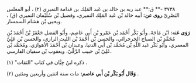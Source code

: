 ٣٧٣٨ -** ق:** عبد ربه بن خالد بن عَبد المَلِك بن قدامة النميري (٢) ، أبو المغلس البَصْرِيّ.**روى عن:** أبيه خالد بْن عَبد المَلِك النميري، وفضيل بْن سُلَيْمان النميري (ق) ، ويحيى بْن هشام السمسار.

**رَوَى عَنه:** ابْن مَاجَهْ، وأَبُو بَكْر أَحْمَد بْن عَمْرو بْن أَبي عَاصِم، وأَبُو الفضل جَعْفَرُ بْنُ أَحْمَدَ بْنِ مُحَمَّدِ بْن الصباح الجرجرائي، والحسن بْن أَحْمَدَ بْن الليث الرازي، والحسن بْن عَلِيّ المعمري، وأَبُو بَكْر عَبد اللَّهِ بْن مُحَمَّد بْن أَبي الدنيا، وعبدان بْن أَحْمَدَ الأهوازي، ومُحَمَّد بْن عَلِيّ بْن حبيب الرَّقِّيّ، ويعقوب بْن سفيان الفارسي.

ذكره ابنُ حِبَّان في كتاب "الثقات" (١) .

**وَقَال أَبُو بَكْر بْن أَبي عاصم:** مات سنة اثنتين وأربعين ومئتين (٢) .